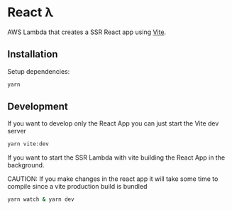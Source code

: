 # React λ

AWS Lambda that creates a SSR React app using [Vite](https://github.com/vitejs/vite).

## Installation

Setup dependencies:

```bash
yarn
```

## Development

If you want to develop only the React App you can just start the Vite dev server

```bash
yarn vite:dev
```

If you want to start the SSR Lambda with vite building the React App in the background.

CAUTION: If you make changes in the react app it will take some time to compile since a vite production build is bundled

```bash
yarn watch & yarn dev
```
